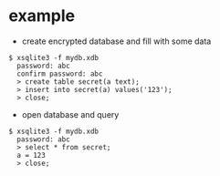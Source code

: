 # example
- create encrypted database and fill with some data
```
$ xsqlite3 -f mydb.xdb
  password: abc
  confirm password: abc
  > create table secret(a text);
  > insert into secret(a) values('123');
  > close;
```

- open database and query
```
$ xsqlite3 -f mydb.xdb
  password: abc
  > select * from secret;
  a = 123
  > close;
```
